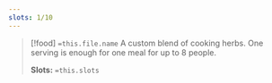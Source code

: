 ```yaml
---
slots: 1/10
---
```


> [!food] `=this.file.name`
> A custom blend of cooking herbs. One serving is enough for one meal for up to 8 people.
> 
> **Slots:** `=this.slots`
















